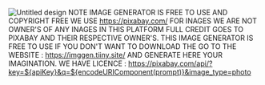 ![Untitled design](https://github.com/user-attachments/assets/11a001b2-f31e-403a-9706-d0617d2c9cb5)
NOTE 
IMAGE GENERATOR IS FREE TO USE AND COPYRIGHT FREE WE USE https://pixabay.com/ FOR INAGES WE ARE NOT OWNER'S OF ANY INAGES IN THIS PLATFORM FULL CREDIT GOES TO PIXABAY AND THEIR RESPECTIVE OWNER'S.
THIS IMAGE GENERATOR IS FREE TO USE IF YOU DON'T WANT TO DOWNLOAD THE GO TO THE WEBSITE : https://imggen.tiiny.site/ AND GENERATE HERE YOUR IMAGINATION.
WE HAVE LICENCE : https://pixabay.com/api/?key=${apiKey}&q=${encodeURIComponent(prompt)}&image_type=photo
